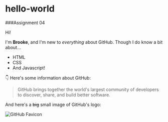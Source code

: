 # hello-world
###Assignment 04

Hi!

I'm **Brooke**, and I'm new to *everything* about GitHub.
Though I do know a bit about...
* HTML
* CSS
* And Javascript!

:point_down: Here's some information about GitHub:

>GitHub brings together the world's largest community of developers to discover, share, and build better software. 

And here's a ~~big~~ small image of GitHub's logo:

![GitHub Favicon](https://github.com/favicon.ico)
